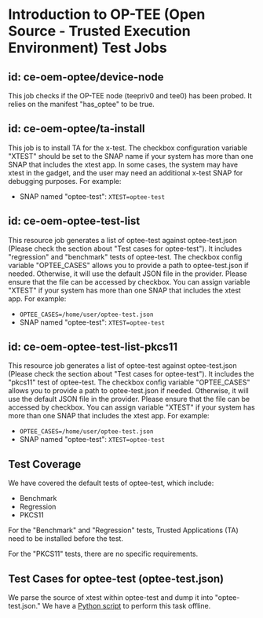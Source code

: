 # Introduction to OP-TEE (Open Source - Trusted Execution Environment) Test Jobs

## id: ce-oem-optee/device-node
This job checks if the OP-TEE node (teepriv0 and tee0) has been probed.
It relies on the manifest "has_optee" to be true.

## id: ce-oem-optee/ta-install
This job is to install TA for the x-test.
The checkbox configuration variable "XTEST" should be set to the SNAP name if your system has more than one SNAP that includes the xtest app. In some cases,
the system may have xtest in the gadget, and the user may need an additional x-test SNAP for debugging purposes.
For example:
- SNAP named "optee-test": `XTEST=optee-test`

## id: ce-oem-optee-test-list
This resource job generates a list of optee-test against optee-test.json (Please check the section about "Test cases for optee-test").
It includes "regression" and "benchmark" tests of optee-test.
The checkbox config variable "OPTEE_CASES" allows you to provide a path to optee-test.json if needed. Otherwise, it will use the default JSON file in the provider.
Please ensure that the file can be accessed by checkbox.
You can assign variable "XTEST" if your system has more than one SNAP that includes the xtest app.
For example:
- `OPTEE_CASES=/home/user/optee-test.json`
- SNAP named "optee-test": `XTEST=optee-test`

## id: ce-oem-optee-test-list-pkcs11
This resource job generates a list of optee-test against optee-test.json (Please check the section about "Test cases for optee-test").
It includes the "pkcs11" test of optee-test.
The checkbox config variable "OPTEE_CASES" allows you to provide a path to optee-test.json if needed. Otherwise, it will use the default JSON file in the provider.
Please ensure that the file can be accessed by checkbox.
You can assign variable "XTEST" if your system has more than one SNAP that includes the xtest app.
For example:
- `OPTEE_CASES=/home/user/optee-test.json`
- SNAP named "optee-test": `XTEST=optee-test`

## Test Coverage
We have covered the default tests of optee-test, which include:
- Benchmark
- Regression
- PKCS11

For the "Benchmark" and "Regression" tests, Trusted Applications (TA) need to be installed before the test.

For the "PKCS11" tests, there are no specific requirements.

## Test Cases for optee-test (optee-test.json)
We parse the source of xtest within optee-test and dump it into "optee-test.json." We have a [Python script](https://git.launchpad.net/~rickwu4444/+git/tools/tree/parse_optee_test_cases) to perform this task offline.
